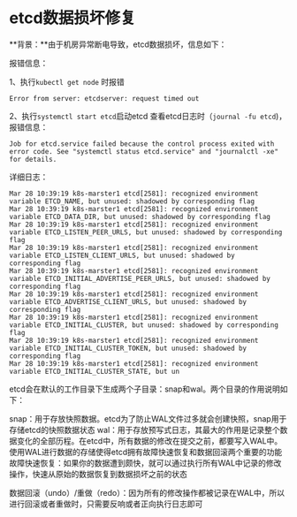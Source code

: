 





# etcd数据损坏修复

**背景：**由于机房异常断电导致，etcd数据损坏，信息如下：

报错信息：

1、执行`kubectl get node` 时报错

```
Error from server: etcdserver: request timed out
```

2、执行`systemctl start etcd`启动etcd 查看etcd日志时（`journal -fu etcd`)，报错信息：

```
Job for etcd.service failed because the control process exited with error code. See "systemctl status etcd.service" and "journalctl -xe" for details.
```

详细日志：

```
Mar 28 10:39:19 k8s-marster1 etcd[2581]: recognized environment variable ETCD_NAME, but unused: shadowed by corresponding flag
Mar 28 10:39:19 k8s-marster1 etcd[2581]: recognized environment variable ETCD_DATA_DIR, but unused: shadowed by corresponding flag
Mar 28 10:39:19 k8s-marster1 etcd[2581]: recognized environment variable ETCD_LISTEN_PEER_URLS, but unused: shadowed by corresponding flag
Mar 28 10:39:19 k8s-marster1 etcd[2581]: recognized environment variable ETCD_LISTEN_CLIENT_URLS, but unused: shadowed by corresponding flag
Mar 28 10:39:19 k8s-marster1 etcd[2581]: recognized environment variable ETCD_INITIAL_ADVERTISE_PEER_URLS, but unused: shadowed by corresponding flag
Mar 28 10:39:19 k8s-marster1 etcd[2581]: recognized environment variable ETCD_ADVERTISE_CLIENT_URLS, but unused: shadowed by corresponding flag
Mar 28 10:39:19 k8s-marster1 etcd[2581]: recognized environment variable ETCD_INITIAL_CLUSTER, but unused: shadowed by corresponding flag
Mar 28 10:39:19 k8s-marster1 etcd[2581]: recognized environment variable ETCD_INITIAL_CLUSTER_TOKEN, but unused: shadowed by corresponding flag
Mar 28 10:39:19 k8s-marster1 etcd[2581]: recognized environment variable ETCD_INITIAL_CLUSTER_STATE, but un
```









etcd会在默认的工作目录下生成两个子目录：snap和wal。两个目录的作用说明如下：

snap：用于存放快照数据。etcd为了防止WAL文件过多就会创建快照，snap用于存储etcd的快照数据状态
wal：用于存放预写式日志，其最大的作用是记录整个数据变化的全部历程。在etcd中，所有数据的修改在提交之前，都要写入WAL中。使用WAL进行数据的存储使得etcd拥有故障快速恢复和数据回滚两个重要的功能
故障快速恢复：如果你的数据遭到颇快，就可以通过执行所有WAL中记录的修改操作，快速从原始的数据恢复到数据损坏之前的状态

数据回滚（undo）/重做（redo）：因为所有的修改操作都被记录在WAL中，所以进行回滚或者重做时，只需要反响或者正向执行日志即可
